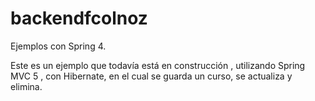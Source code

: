 # backendfcolnoz
Ejemplos con Spring 4.

Este es un ejemplo que todavía está en construcción , utilizando Spring MVC 5 , con Hibernate, en el cual se guarda un curso,
se actualiza y elimina.
